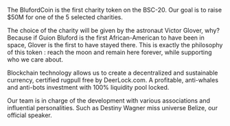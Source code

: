 The BlufordCoin is the first charity token on the BSC-20. Our goal is to raise $50M for one of the 5 selected charities.

The choice of the charity will be given by the astronaut Victor Glover, why? Because if Guion Bluford is the first African-American to have been in space, Glover is the first to have stayed there. This is exactly the philosophy of this token : reach the moon and remain here forever, while supporting who we care about.

Blockchain technology allows us to create a decentralized and sustainable currency, certified rugpull free by DeerLock.com. A profitable, anti-whales and anti-bots investment with 100% liquidity pool locked.

Our team is in charge of the development with various associations and influential personalities. Such as Destiny Wagner miss universe Belize, our official speaker.
